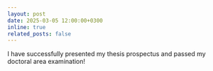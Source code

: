 ```yaml
---
layout: post
date: 2025-03-05 12:00:00+0300
inline: true
related_posts: false
---
```


I have successfully presented my thesis prospectus and passed my doctoral area examination!